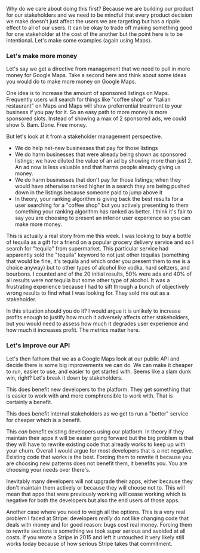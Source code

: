 Why do we care about doing this first? Because we are building our product for our stakeholders and we need to be mindful that every product decision we make doesn't just affect the users we are targeting but has a ripple effect to all of our users. It can be okay to trade off making something good for one stakeholder at the cost of the another but the point here is to be intentional. Let's make some examples (again using Maps).

### Let's make more money

Let's say we get a directive from management that we need to pull in more money for Google Maps. Take a second here and think about some ideas you would do to make more money on Google Maps.

One idea is to increase the amount of sponsored listings on Maps. Frequently users will search for things like "coffee shop" or "italian restaurant" on Maps and Maps will show preferrential treatment to your business if you pay for it. So an easy path to more money is more sponsored slots. Instead of showing a max of 2 sponsored ads, we could show 5. Bam. Done. Free money.

But let's look at it from a stakeholder management perspective.

- We do help net-new businesses that pay for those listings
- We do harm businesses that were already being shown as sponsored listings; we have diluted the value of an ad by showing more than just 2. An ad now is less valuable and that harms people already giving us money.
- We do harm businesses that don't pay for those listings; when they would have otherwise ranked higher in a search they are being pushed down in the listings because someone paid to jump above it
- In theory, your ranking algorithm is giving back the best results for a user searching for a "coffee shop" but you actively presenting to them something your ranking algorithm has ranked as better. I think it's fair to say you are choosing to present an inferior user experience so you can make more money.

This is actually a real story from me this week. I was looking to buy a bottle of tequila as a gift for a friend on a popular grocery delivery service and so I search for "tequila" from supermarket. This particular service had apparently sold the "tequila" keyword to not just other tequilas (something that would be fine, it's tequila and which order you present them to me is a choice anyway) but to other types of alcohol like vodka, hard seltzers, and bourbons. I counted and of the 20 initial results, 50% were ads and 40% of all results were _not_ tequila but some other type of alcohol. It was a frustrating experience because I had to sift through a bunch of objectively wrong results to find what I was looking for. They sold me out as a stakeholder.

In this situation should you do it? I would argue it is unlikely to increase profits enough to justify how much it adversely affects other stakeholders, but you would need to assess how much it degrades user experience and how much it increases profit. The metrics matter here.

### Let's improve our API

Let's then fathom that we as a Google Maps look at our public API and decide there is some big improvements we can do. We can make it cheaper to run, easier to use, and easier to get started with. Seems like a slam dunk win, right? Let's break it down by stakeholders.

This does benefit new developers to the platform. They get something that is easier to work with and more comphrensible to work with. That is certainly a benefit.

This does benefit internal stakeholders as we get to run a "better" service for cheaper which is a benefit.

This _can_ benefit existing developers using our platform. In theory if they maintain their apps it will be easier going forward but the big problem is that they will have to rewrite existing code that already works to keep up with your churn. Overall I would argue for most developers that is a net negative. Existing code that works is the best. Forcing them to rewrite it because you are choosing new patterns does not benefit them, it benefits you. You are choosing your needs over there's.

Inevitably many developers will not upgrade their apps, either because they don't maintain them actively or because they will choose not to. This will mean that apps that were previously working will cease working which is negative for both the developers but also the end users of those apps.

Another case where you need to weigh all the options. This is a very real problem I faced at Stripe: developers _really_ do not like changing code that deals with money and for good reason: bugs cost real money. Forcing them to rewrite sections is something we took super serious and avoided at all costs. If you wrote a Stripe in 2015 and left it untouched it very likely still works today because of how serious Stripe takes that commitment.


